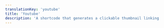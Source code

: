 ```yaml
---
translationKey: 'youtube'
title: 'Youtube'
description: 'A shortcode that generates a clickable thumbnail linking to the specified youtube video ID'
---
```

